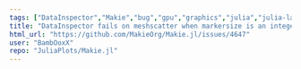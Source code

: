 ```yaml
---
tags: ["DataInspector","Makie","bug","gpu","graphics","julia","julia-language","plotting","visualization"]
title: "DataInspector fails on meshscatter when markersize is an integer"
html_url: "https://github.com/MakieOrg/Makie.jl/issues/4647"
user: "BambOoxX"
repo: "JuliaPlots/Makie.jl"
---
```


